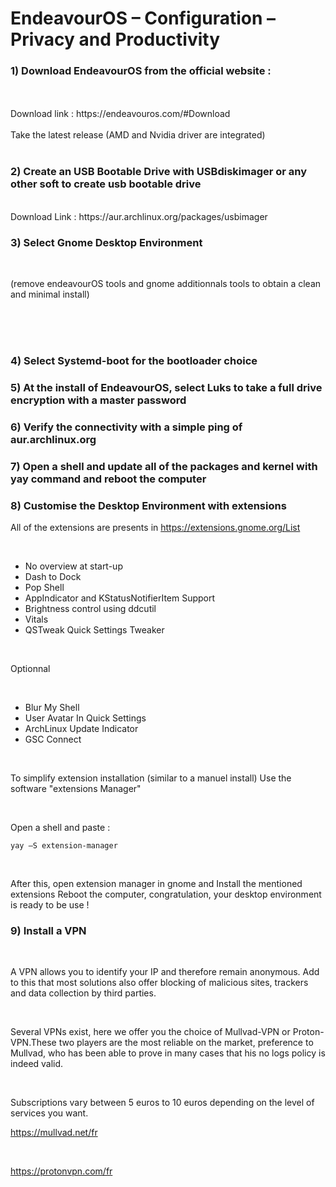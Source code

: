 # EndeavourOS – Configuration – Privacy and Productivity







### 1) Download EndeavourOS from the official website :
<br />
<br />
Download link : https://endeavouros.com/#Download
<br />

<br />
Take the latest release (AMD and Nvidia driver are integrated)
<br />
<br />

### 2) Create an USB Bootable Drive with USBdiskimager or any other soft to create usb bootable drive
<br />
Download Link : https://aur.archlinux.org/packages/usbimager

<br />

### 3) Select Gnome Desktop Environment 

<br />

(remove endeavourOS tools and gnome additionnals tools to obtain a clean and minimal install)

<br />
<br />
<br />

### 4) Select Systemd-boot for the bootloader choice

### 5) At the install of EndeavourOS, select Luks to take a full drive encryption with a master password

### 6) Verify the connectivity with a simple ping of aur.archlinux.org

### 7) Open a shell and update all of the packages and kernel with yay command and reboot the computer

### 8) Customise the Desktop Environment with extensions

All of the extensions are presents in https://extensions.gnome.org/List 

<br />

- No overview at start-up
- Dash to Dock 
- Pop Shell 
- AppIndicator and KStatusNotifierItem Support
- Brightness control using ddcutil
- Vitals
- QSTweak Quick Settings Tweaker

<br />

Optionnal

<br />

- Blur My Shell
- User Avatar In Quick Settings
- ArchLinux Update Indicator
- GSC Connect 

<br />

To simplify extension installation (similar to a manuel install)
Use the software "extensions Manager"

<br />

Open a shell and paste : 

``` yay –S extension-manager ```

<br />

After this, open extension manager in gnome and Install the mentioned extensions
Reboot the computer, congratulation, your desktop environment is ready to be use !

### 9) Install a VPN

<br />

A VPN allows you to identify your IP and therefore remain anonymous. Add to this that most solutions also offer blocking of malicious sites, trackers and data collection by third parties.

<br />

Several VPNs exist, here we offer you the choice of Mullvad-VPN or Proton-VPN.These two players are the most reliable on the market, preference to Mullvad, who has been able to prove in many cases that his no logs policy is indeed valid.

<br />

Subscriptions vary between 5 euros to 10 euros depending on the level of services you want.

https://mullvad.net/fr

<br />

https://protonvpn.com/fr




